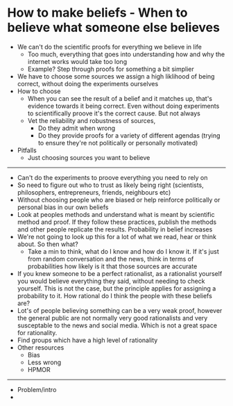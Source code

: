 # How to make beliefs - When to believe what someone else believes

- We can't do the scientific proofs for everything we believe in life
  - Too much, everything that goes into understanding how and why the internet works would take too long
  - Example? Step through proofs for something a bit simplier
- We have to choose some sources we assign a high liklihood of being correct, without doing the experiments ourselves
- How to choose
  - When you can see the result of a belief and it matches up, that's evidence towards it being correct. Even without doing experiments to scientifically proove it's the correct cause. But not always
  - Vet the reliability and robustness of sources,
    - Do they admit when wrong
    - Do they provide proofs for a variety of different agendas (trying to ensure they're not politically or personally motivated)
- Pitfalls
  - Just choosing sources you want to believe

---

- Can't do the experiments to proove everything you need to rely on
- So need to figure out who to trust as likely being right (scientists, philosophers, entrepreneurs, friends, neighbours etc)
- Without choosing people who are biased or help reinforce politically or personal bias in our own beliefs
- Look at peoples methods and understand what is meant by scientific method and proof. If they follow these practices, publish the methods and other people replicate the results. Probability in belief increases
- We're not going to look up this for a lot of what we read, hear or think about. So then what?
  - Take a min to think, what do I know and how do I know it. If it's just from random conversation and the news, think in terms of probabilities how likely is it that those sources are accurate
- If you knew someone to be a perfect rationalist, as a rationalist yourself you would believe everything they said, without needing to check yourself. This is not the case, but the principle applies for assigning a probability to it. How rational do I think the people with these beliefs are?
- Lot's of people believing something can be a very weak proof, however the general public are not normally very good rationalists and very susceptable to the news and social media. Which is not a great space for rationality.
- Find groups which have a high level of rationality
- Other resources
  - Bias
  - Less wrong
  - HPMOR

---

- Problem/intro
- 
